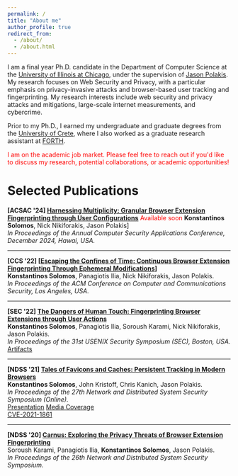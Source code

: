 ```yaml
---
permalink: /
title: "About me"
author_profile: true
redirect_from: 
  - /about/
  - /about.html
---
```

I am a final year Ph.D. candidate in the Department of Computer Science at the [University of Illinois at Chicago](https://cs.uic.edu/), under the supervision of [Jason Polakis](https://www.cs.uic.edu/~polakis/aboutme/). 
My research focuses on Web Security and Privacy, with a particular emphasis on privacy-invasive attacks and  browser-based user tracking and fingerprinting.
My research interests include web security and privacy attacks and mitigations, large-scale internet measurements, and cybercrime.

Prior to my Ph.D., I earned my undergraduate and graduate degrees from the [University of Crete](https://csd.uoc.gr), where I also worked as a graduate research assistant at [FORTH](https://ics.forth.gr).

<span style="color:red">I am on the academic job market. Please feel free to reach out if you'd like to discuss my research, potential collaborations, or academic opportunities!</span>

Selected Publications
======
**[ACSAC '24] [Harnessing Multiplicity: Granular Browser Extension Fingerprinting through User Configurations](/files/acsac)**<span style="color:red"> Available soon </span>
**Konstantinos Solomos**, Nick Nikiforakis, Jason Polakis]  
*In Proceedings of the Annual Computer Security Applications Conference, December 2024, Hawai, USA.*  

---

**[CCS '22] [<a href="/files/chronos.pdf" target="_blank" rel="noopener noreferrer">Escaping the Confines of Time: Continuous Browser Extension Fingerprinting Through Ephemeral Modifications</a>]**  
**Konstantinos Solomos**, Panagiotis Ilia, Nick Nikiforakis, Jason Polakis.  
*In Proceedings of the ACM Conference on Computer and Communications Security,  Los Angeles, USA.*  

---

**[SEC '22] [The Dangers of Human Touch: Fingerprinting Browser Extensions through User Actions](/file/dangers.pdf)**  
**Konstantinos Solomos**, Panagiotis Ilia, Soroush Karami, Nick Nikiforakis, Jason Polakis.  
*In Proceedings of the 31st USENIX Security Symposium (SEC), Boston, USA.*  
[Artifacts](https://github.com/kostassolo/dangers-of-human-touch)  

---

**[NDSS '21] [Tales of Favicons and Caches: Persistent Tracking in Modern Browsers](/files/favicon.pdf)**  
**Konstantinos Solomos**, John Kristoff, Chris Kanich, Jason Polakis.  
*In Proceedings of the 27th Network and Distributed System Security Symposium (Online).*  
[Presentation](https://youtu.be/Pm9md32t7Oo)
[Media Coverage](https://arstechnica.com/information-technology/2021/02/new-browser-tracking-hack-works-even-when-you-flush-caches-or-go-incognito/)  
[CVE-2021-1861](https://cve.mitre.org/cgi-bin/cvename.cgi?name=CVE-2021-1861)

---

**[NDSS '20] [Carnus: Exploring the Privacy Threats of Browser Extension Fingerprinting](/files/carnus.pdf)**  
Soroush Karami, Panagiotis Ilia, **Konstantinos Solomos**, Jason Polakis.  
*In Proceedings of the 26th Network and Distributed System Security Symposium.*
